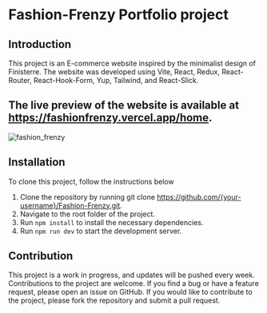 # Fashion-Frenzy Portfolio project


## Introduction

This project is an E-commerce website inspired by the minimalist design of Finisterre. The website was developed using Vite, React, Redux, React-Router, React-Hook-Form, Yup, Tailwind, and React-Slick.


## The live preview of the website is available at https://fashionfrenzy.vercel.app/home.

![fashion_frenzy](https://user-images.githubusercontent.com/38370830/231769552-d89ce8d7-4b30-467e-ae79-a1b73f6f8176.png)


## Installation

To clone this project, follow the instructions below

 1.   Clone the repository by running git clone https://github.com/{your-username}/Fashion-Frenzy.git.
  2.  Navigate to the root folder of the project.
   3. Run `npm install` to install the necessary dependencies.
   4. Run `npm run dev` to start the development server.

## Contribution

This project is a work in progress, and updates will be pushed every week. Contributions to the project are welcome. If you find a bug or have a feature request, please open an issue on GitHub. If you would like to contribute to the project, please fork the repository and submit a pull request.





